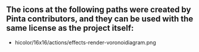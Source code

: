 ## The icons at the following paths were created by Pinta contributors, and they can be used with the same license as the project itself:

- hicolor/16x16/actions/effects-render-voronoidiagram.png